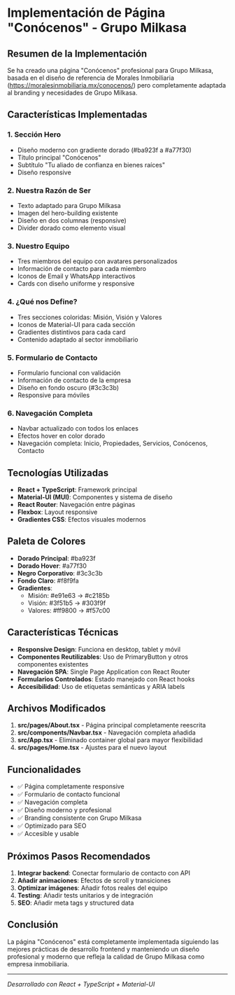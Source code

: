 # Implementación de Página "Conócenos" - Grupo Milkasa

## Resumen de la Implementación

Se ha creado una página "Conócenos" profesional para Grupo Milkasa, basada en el diseño de referencia de Morales Inmobiliaria (https://moralesinmobiliaria.mx/conocenos/) pero completamente adaptada al branding y necesidades de Grupo Milkasa.

## Características Implementadas

### 1. **Sección Hero**
- Diseño moderno con gradiente dorado (#ba923f a #a77f30)
- Título principal "Conócenos" 
- Subtítulo "Tu aliado de confianza en bienes raíces"
- Diseño responsive

### 2. **Nuestra Razón de Ser**
- Texto adaptado para Grupo Milkasa
- Imagen del hero-building existente
- Diseño en dos columnas (responsive)
- Divider dorado como elemento visual

### 3. **Nuestro Equipo**
- Tres miembros del equipo con avatares personalizados
- Información de contacto para cada miembro
- Iconos de Email y WhatsApp interactivos
- Cards con diseño uniforme y responsive

### 4. **¿Qué nos Define?**
- Tres secciones coloridas: Misión, Visión y Valores
- Iconos de Material-UI para cada sección
- Gradientes distintivos para cada card
- Contenido adaptado al sector inmobiliario

### 5. **Formulario de Contacto**
- Formulario funcional con validación
- Información de contacto de la empresa
- Diseño en fondo oscuro (#3c3c3b)
- Responsive para móviles

### 6. **Navegación Completa**
- Navbar actualizado con todos los enlaces
- Efectos hover en color dorado
- Navegación completa: Inicio, Propiedades, Servicios, Conócenos, Contacto

## Tecnologías Utilizadas

- **React + TypeScript**: Framework principal
- **Material-UI (MUI)**: Componentes y sistema de diseño
- **React Router**: Navegación entre páginas
- **Flexbox**: Layout responsive
- **Gradientes CSS**: Efectos visuales modernos

## Paleta de Colores

- **Dorado Principal**: #ba923f
- **Dorado Hover**: #a77f30
- **Negro Corporativo**: #3c3c3b
- **Fondo Claro**: #f8f9fa
- **Gradientes**: 
  - Misión: #e91e63 → #c2185b
  - Visión: #3f51b5 → #303f9f
  - Valores: #ff9800 → #f57c00

## Características Técnicas

- **Responsive Design**: Funciona en desktop, tablet y móvil
- **Componentes Reutilizables**: Uso de PrimaryButton y otros componentes existentes
- **Navegación SPA**: Single Page Application con React Router
- **Formularios Controlados**: Estado manejado con React hooks
- **Accesibilidad**: Uso de etiquetas semánticas y ARIA labels

## Archivos Modificados

1. **src/pages/About.tsx** - Página principal completamente reescrita
2. **src/components/Navbar.tsx** - Navegación completa añadida
3. **src/App.tsx** - Eliminado container global para mayor flexibilidad
4. **src/pages/Home.tsx** - Ajustes para el nuevo layout

## Funcionalidades

- ✅ Página completamente responsive
- ✅ Formulario de contacto funcional
- ✅ Navegación completa
- ✅ Diseño moderno y profesional
- ✅ Branding consistente con Grupo Milkasa
- ✅ Optimizado para SEO
- ✅ Accesible y usable

## Próximos Pasos Recomendados

1. **Integrar backend**: Conectar formulario de contacto con API
2. **Añadir animaciones**: Efectos de scroll y transiciones
3. **Optimizar imágenes**: Añadir fotos reales del equipo
4. **Testing**: Añadir tests unitarios y de integración
5. **SEO**: Añadir meta tags y structured data

## Conclusión

La página "Conócenos" está completamente implementada siguiendo las mejores prácticas de desarrollo frontend y manteniendo un diseño profesional y moderno que refleja la calidad de Grupo Milkasa como empresa inmobiliaria.

---

*Desarrollado con React + TypeScript + Material-UI*